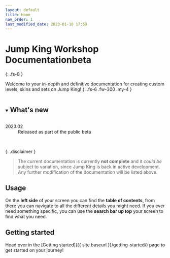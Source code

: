 ```yaml
---
layout: default
title: Home
nav_order: 1
last_modified_date: 2023-01-10 17:59
---
```


# Jump King Workshop Documentation<span class="label label-yellow fs-4 fw-500">beta</span>
{: .fs-8 }

Welcome to your in-depth and definitive documentation for creating custom levels, skins and sets on Jump King!
{: .fs-6 .fw-300 .my-4 }

<details open>
    <summary>
        <h2 style="display:inline-block;">What's new</h2>
    </summary>
    <dl>
        <dt>2023.02</dt>
        <dd>Released as part of the public beta</dd>
    </dl>
</details>

<br>

{: .disclaimer }
> The current documentation is currently **not complete** and it *could be* subject to variation, since Jump King is back in active development. Any further modification of the documentation will be listed above.

## Usage

On the **left side** of your screen you can find the **table of contents**, from there you can navigate to all the different details you might need. If you ever need something specific, you can use the **search bar up top** your screen to find what you need.

## Getting started

Head over in the [Getting started]({{ site.baseurl }}/getting-started/) page to get started on your journey!
